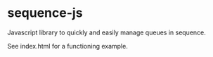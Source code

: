sequence-js
===========

Javascript library to quickly and easily manage queues in sequence.

See index.html for a functioning example.